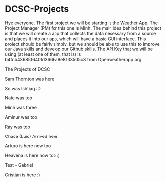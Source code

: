 # DCSC-Projects

Hye everyone. The first project we will be starting is the Weather App. The Project Manager (PM) for this one is Minh. 
The main idea behind this project is that we will create a app that collects the data necessary from a source and places it into our app, 
which will have a basic GUI interface. This project should be fairly simply, but we should be able to use this to improve our Java skills
and develop our Github skills.
The API Key that we will be using (at least one of them, that is) is b4fcb43685f640fd3666a9e8133505c8 from Openweatherapp.org
















The Projects of DCSC

Sam Thornton was here

So was Ishtiaq :D

Nate was too

Minh was three

Aminur was too

Ray was too 

Chase (Luis) Arrived here

Arturo is here now too

Heavena is here now too :)

Test - Gabriel

Cristian is here :)
